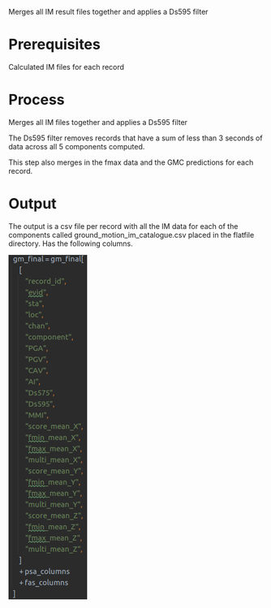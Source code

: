 Merges all IM result files together and applies a Ds595 filter

# Prerequisites

Calculated IM files for each record

# Process

Merges all IM files together and applies a Ds595 filter

The Ds595 filter removes records that have a sum of less than 3 seconds of data across all 5 components computed.

This step also merges in the fmax data and the GMC predictions for each record.

# Output

The output is a csv file per record with all the IM data for each of the components called ground_motion_im_catalogue.csv
placed in the flatfile directory. Has the following columns.

![](images/im_merge.png)

